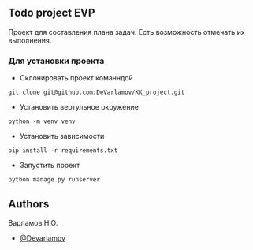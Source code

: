 
## Todo project EVP

Проект для составления плана задач.
Есть возможность отмечать их выполнения. 

### Для установки проекта
- Cклонировать проект команндой 
```
git clone git@github.com:DeVarlamov/KK_project.git
```
- Установить вертульное окружение
```
python -m venv venv
```
- Установить зависимости
```
pip install -r requirements.txt
```
- Запустить проект
```
python manage.py runserver
```

## Authors
Варламов Н.О.
- [@Devarlamov](https://www.github.com/devarlamov)

